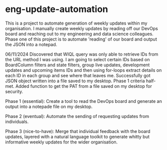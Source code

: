# eng-update-automation
This is a project to automate generation of weekly updates within my organisation. I manually create weekly updates by reading off our DevOps board and reaching out to my engineering and data science colleagues. Phase one of this project is to automate 'reading' of our board and output the JSON into a notepad.

06/11/2024
Discovered that WIQL query was only able to retrieve IDs from the URL method I was using. I am going to select certain IDs based on BoardColumn filters and state filters, group live updates, development updates and upcoming items IDs and then using for-loops extract details on each ID in each group and see where that leaves me.
Successfully got JSON object written into a file saved to my desktop. Phase 1 criteria half-met.
Added function to get the PAT from a file saved on my desktop for security.

Phase 1 (essential):
Create a tool to read the DevOps board and generate an output into a notepade file on my desktop.

Phase 2 (eventual): 
Automate the sending of requesting updates from individuals.

Phase 3 (nice-to-have):
Merge that individual feedback with the board updates, layered with a natural language toolkit to generate whitty but informative weekly updates for the wider organisation. 
